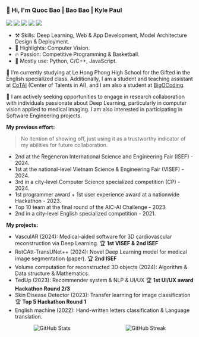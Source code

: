 ### 👋 Hi, I'm Quoc Bao | Bao Bao | Kyle Paul

![](https://img.shields.io/badge/-Python-143157?style=flat-square&logo=Python&logoColor=fff)
![](https://img.shields.io/badge/-C/C++-a22846?style=flat-square&logo=C&logoColor=fff)
![](https://img.shields.io/badge/Unity-5c2d91?style=flat-square&logo=unity&logoColor=white)
![](https://img.shields.io/badge/-PyTorch-ef3939?style=flat-square&logo=PyTorch&logoColor=fff)
![](https://img.shields.io/badge/-TensorFlow-f9c23c?style=flat-square&logo=TensorFlow&logoColor=fff)

- ⚒️ Skills: Deep Learning, Web & App Development, Model Architecture Design & Deployment.
- 🌟 Highlights: Computer Vision.
- 🔥 Passion: Competitive Programming & Basketball.
- 👀 Mostly use: Python, C/C++, JavaScript.

🌱 I'm currently studying at Le Hong Phong High School for the Gifted in the English specialized class. Additionally, I am a student and teaching assistant at [CoTAI](https://www.cot.ai) (Center of Talents in AI), and I am also a student at [BigOCoding](https://bigocoding.com).

🔭 I am actively seeking opportunities to engage in research collaboration with individuals passionate about Deep Learning, particularly in computer vision applied to medical imaging. I am also interested in participating in Software Engineering projects.

**My previous effort:**
> No itention of showing off, just using it as a trustworthy indicator of my abilities for future collaboration.

- 2nd at the Regeneron International Science and Engineering Fair (ISEF) - 2024.
- 1st at the national-level Vietnam Science & Engineering Fair (VISEF) - 2024.
- 3rd in a city-level Computer Science specialized competition (CP) - 2024.
- 1st programmer award + 1st user experience award at a nationwide Hackathon - 2023.
- Top 10 team at the final round of the AIC-AI Challenge - 2023.
- 2nd in a city-level English specialized competition - 2021.

**My projects:**
- VasculAR (2024): Medical-aided software for 3D cardiovascular reconstruction via Deep Learning. 🏆 **1st VISEF & 2nd ISEF**
- RotCAtt-TransUNet++ (2024): Novel Deep Learning model for medical image segmentation (paper). 🏆 **2nd ISEF**
- Volume computation for reconstructed 3D objects (2024): Algorithm & Data structure & Mathematics.
- TedUp (2023): Recommender system & NLP & UI/UX 🏆 **1st UI/UX award Hackathon Round 2/3**
- Skin Disease Detector (2023): Transfer learning for image classification 🏆 **Top 5 Hackathon Round 1**
- English machine (2022): Hand-written letters classification & Language translation.

<div style="display: flex; justify-content: space-around; align-items: stretch;">
    <img style="max-width: 48%;"src="https://github-readme-stats.vercel.app/api?username=kyle-paul&theme=dracula&show_icons=true&hide_border=false&count_private=true" alt="GitHub Stats" style="flex: 1;">
    <img style="max-width: 48%;" src="https://streak-stats.demolab.com/?user=kyle-paul&theme=dracula" alt="GitHub Streak" style="flex: 1;">
</div>
